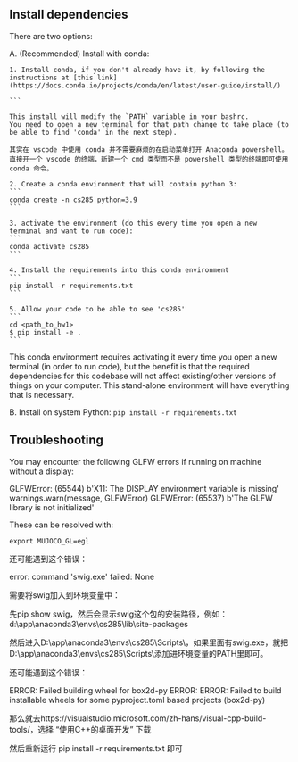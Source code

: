 ## Install dependencies

There are two options:

A. (Recommended) Install with conda:

	1. Install conda, if you don't already have it, by following the instructions at [this link](https://docs.conda.io/projects/conda/en/latest/user-guide/install/)

	```

	This install will modify the `PATH` variable in your bashrc.
	You need to open a new terminal for that path change to take place (to be able to find 'conda' in the next step).

	其实在 vscode 中使用 conda 并不需要麻烦的在启动菜单打开 Anaconda powershell。直接开一个 vscode 的终端，新建一个 cmd 类型而不是 powershell 类型的终端即可使用 conda 命令。

	2. Create a conda environment that will contain python 3:
	```
	conda create -n cs285 python=3.9
	```

	3. activate the environment (do this every time you open a new terminal and want to run code):
	```
	conda activate cs285
	```

	4. Install the requirements into this conda environment
	```
	pip install -r requirements.txt
	```

	5. Allow your code to be able to see 'cs285'
	```
	cd <path_to_hw1>
	$ pip install -e .
	```

This conda environment requires activating it every time you open a new terminal (in order to run code), but the benefit is that the required dependencies for this codebase will not affect existing/other versions of things on your computer. This stand-alone environment will have everything that is necessary.


B. Install on system Python:
	```
	pip install -r requirements.txt
	```

## Troubleshooting 

You may encounter the following GLFW errors if running on machine without a display:

GLFWError: (65544) b'X11: The DISPLAY environment variable is missing'
  warnings.warn(message, GLFWError)
GLFWError: (65537) b'The GLFW library is not initialized'

These can be resolved with:
```
export MUJOCO_GL=egl
```

还可能遇到这个错误：

error: command 'swig.exe' failed: None

需要将swig加入到环境变量中：

先pip show swig，然后会显示swig这个包的安装路径，例如：d:\app\anaconda3\envs\cs285\lib\site-packages

然后进入D:\app\anaconda3\envs\cs285\Scripts\，如果里面有swig.exe，就把D:\app\anaconda3\envs\cs285\Scripts\添加进环境变量的PATH里即可。

还可能遇到这个错误：

ERROR: Failed building wheel for box2d-py
ERROR: ERROR: Failed to build installable wheels for some pyproject.toml based projects (box2d-py)

那么就去https://visualstudio.microsoft.com/zh-hans/visual-cpp-build-tools/，选择 “使用C++的桌面开发” 下载

然后重新运行 pip install -r requirements.txt 即可